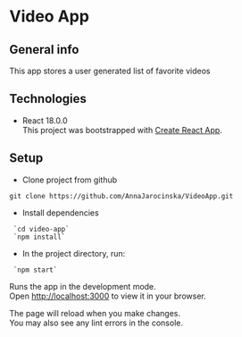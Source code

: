 # Video App

## General info
This app stores a user generated list of favorite videos
## Technologies
* React 18.0.0\
This project was bootstrapped with [Create React App](https://github.com/facebook/create-react-app).

        
## Setup
* Clone project from github

```
git clone https://github.com/AnnaJarocinska/VideoApp.git
```

* Install dependencies

```
 `cd video-app`
 `npm install`
```

* In the project directory, run:

```
 `npm start`
```
Runs the app in the development mode.\
Open [http://localhost:3000](http://localhost:3000) to view it in your browser.

The page will reload when you make changes.\
You may also see any lint errors in the console.
